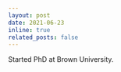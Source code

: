```yaml
---
layout: post
date: 2021-06-23
inline: true
related_posts: false
---
```


Started PhD at Brown University.